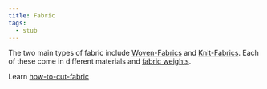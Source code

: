 ```yaml
---
title: Fabric
tags:
  - stub
---
```


The two main types of fabric include [Woven-Fabrics](./woven-fabrics.md) and [Knit-Fabrics](./knit-fabrics.md). Each of these come in different materials and [fabric weights](./fabric-weights.md).

Learn [how-to-cut-fabric](./how-to-cut-fabric.md)
